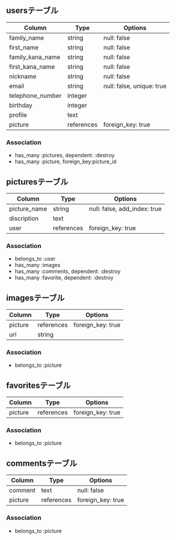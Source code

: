 ## usersテーブル
|Column|Type|Options|
|------|----|-------|
|family_name|string|null: false|
|first_name|string|null: false|
|family_kana_name|string|null: false|
|first_kana_name|string|null: false|
|nickname|string|null: false|
|email|string|null: false, unique: true|
|telephone_number|integer||
|birthday|integer||
|profile|text||
|picture|references|foreign_key: true|

### Association
- has_many :pictures, dependent: :destroy
- has_many :picture, foreign_key:picture_id


## picturesテーブル
|Column|Type|Options|
|------|----|-------|
|picture_name|string|null: false, add_index: true|
|discription|text||
|user|references|foreign_key: true|

### Association
- belongs_to :user
- has_many :images
- has_many :comments, dependent: :destroy
- has_many :favorite, dependent: :destroy


## imagesテーブル
|Column|Type|Options|
|------|----|-------|
|picture|references|foreign_key: true|
|url|string||
### Association
- belongs_to :picture


## favoritesテーブル
|Column|Type|Options|
|------|----|-------|
|picture|references|foreign_key: true|

### Association
- belongs_to :picture


## commentsテーブル
|Column|Type|Options|
|------|----|-------|
|comment|text|null: false|
|picture|references|foreign_key: true|

### Association
- belongs_to :picture

